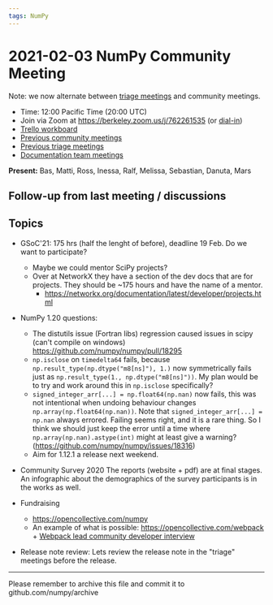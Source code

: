 ```yaml
---
tags: NumPy
---
```



# 2021-02-03 NumPy Community Meeting

Note: we now alternate between [triage meetings](https://hackmd.io/68i_JvOYQfy9ERiHgXMPvg) and community meetings.

- Time: 12:00 Pacific Time (20:00 UTC)
- Join via Zoom at https://berkeley.zoom.us/j/762261535 (or [dial-in](https://berkeley.zoom.us/u/aC3ENhycM))
- [Trello workboard](https://trello.com/b/Azg4fYZH/numpy-at-bids)
- [Previous community meetings](https://github.com/numpy/archive/tree/master/status_meetings)
- [Previous triage meetings](https://github.com/numpy/archive/tree/master/triage_meetings)
- [Documentation team meetings](https://hackmd.io/oB_boakvRqKR-_2jRV-Qjg)

**Present:** Bas, Matti, Ross, Inessa, Ralf, Melissa, Sebastian, Danuta, Mars



## Follow-up from last meeting / discussions




## Topics

- GSoC'21: 175 hrs (half the lenght of before), deadline 19 Feb. Do we want to participate?
  - Maybe we could mentor SciPy projects?
  - Over at NetworkX they have a section of the dev docs that are for projects. They should be ~175 hours and have the name of a mentor.
    * https://networkx.org/documentation/latest/developer/projects.html


- NumPy 1.20 questions:
    * The distutils issue (Fortran libs) regression caused issues in scipy (can't compile on windows) https://github.com/numpy/numpy/pull/18295
    * `np.isclose` on `timedelta64` fails, because `np.result_type(np.dtype("m8[ns]"), 1.)` now symmetrically fails just as `np.result_type(1., np.dtype("m8[ns]"))`.  My plan would be to try and work around this in `np.isclose` specifically?
    * `signed_integer_arr[...] = np.float64(np.nan)` now fails, this was not intentional when undoing behaviour changes `np.array(np.float64(np.nan))`. Note that `signed_integer_arr[...] = np.nan` always errored.
      Failing seems right, and it is a rare thing. So I think we should just keep the error until a time where `np.array(np.nan).astype(int)` might at least give a warning? (https://github.com/numpy/numpy/issues/18316)
    * Aim for 1.12.1 a release next weekend.


- Community Survey 2020 
The reports (website + pdf) are at final stages.
An infographic about the demographics of the survey participants is in the works as well.



- Fundraising
    - https://opencollective.com/numpy
    - An example of what is possible: https://opencollective.com/webpack + [Webpack lead community developer interview](https://www.youtube.com/watch?v=AEtg5KYO22c)


- Release note review: Lets review the release note in the "triage" meetings before the release.


---

Please remember to archive this file and commit it to github.com/numpy/archive

